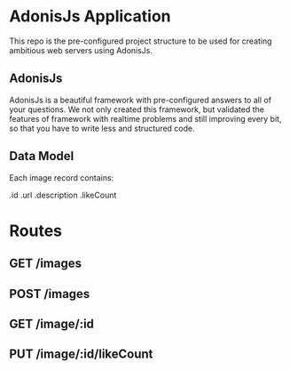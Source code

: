 # AdonisJs Application

This repo is the pre-configured project structure to be used for creating ambitious web servers using AdonisJs.

## AdonisJs

AdonisJs is a beautiful framework with pre-configured answers to all of your questions. We not only created this framework, but validated the features of framework with realtime problems and still improving every bit, so that you have to write less and structured code.

## Data Model 

Each image record contains:

.id 
.url 
.description
.likeCount

# Routes

## GET /images

## POST /images

## GET /image/:id

## PUT /image/:id/likeCount



